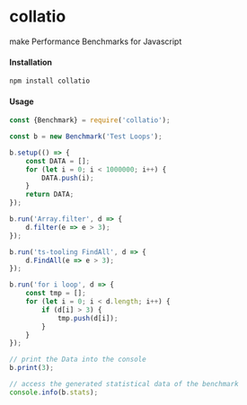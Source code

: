 # collatio
make Performance Benchmarks for Javascript

#### Installation

```bash
npm install collatio
```

#### Usage

```javascript
const {Benchmark} = require('collatio');

const b = new Benchmark('Test Loops');

b.setup(() => {
    const DATA = [];
    for (let i = 0; i < 1000000; i++) {
        DATA.push(i);
    }
    return DATA;
});

b.run('Array.filter', d => {
    d.filter(e => e > 3);
});

b.run('ts-tooling FindAll', d => {
    d.FindAll(e => e > 3);
});

b.run('for i loop', d => {
    const tmp = [];
    for (let i = 0; i < d.length; i++) {
        if (d[i] > 3) {
            tmp.push(d[i]);
        }
    }
});

// print the Data into the console
b.print(3);

// access the generated statistical data of the benchmark
console.info(b.stats);
```
